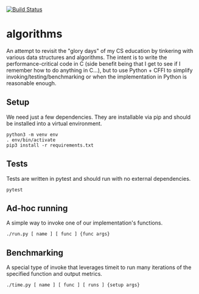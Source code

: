 [![Build Status](https://semaphoreci.com/api/v1/cmrudolph/algorithms/branches/master/badge.svg)](https://semaphoreci.com/cmrudolph/algorithms)

# algorithms
An attempt to revisit the "glory days" of my CS education by tinkering with various data structures and algorithms. The intent is to write the performance-critical code in C (side benefit being that I get to see if I remember how to do anything in C...), but to use Python + CFFI to simplify invoking/testing/benchmarking or when the implementation in Python is reasonable enough.

## Setup

We need just a few dependencies. They are installable via pip and should be installed into a virtual environment.

```
python3 -m venv env
. env/bin/activate
pip3 install -r requirements.txt
```

## Tests

Tests are written in pytest and should run with no external dependencies.

```
pytest
```

## Ad-hoc running

A simple way to invoke one of our implementation's functions.

```
./run.py [ name ] [ func ] {func args}
```

## Benchmarking

A special type of invoke that leverages timeit to run many iterations of the specified function and output metrics.

```
./time.py [ name ] [ func ] [ runs ] {setup args}
```
